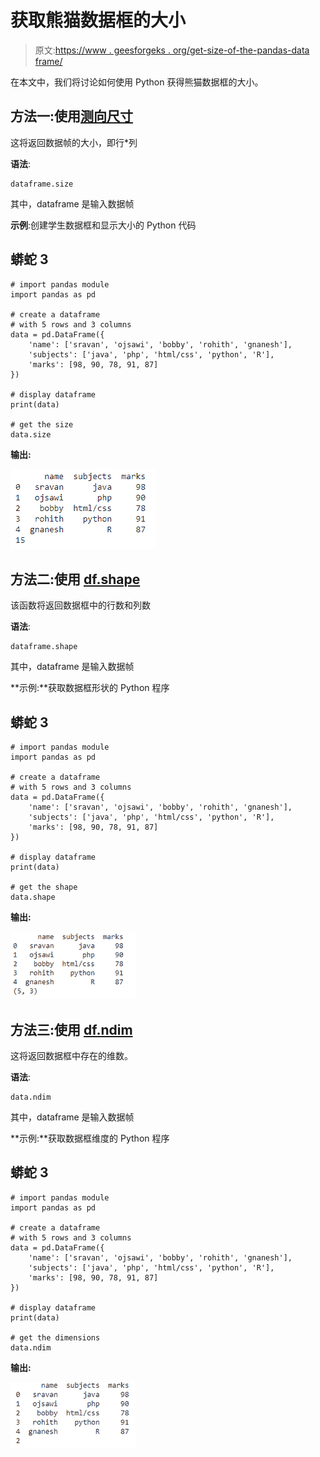 # 获取熊猫数据框的大小

> 原文:[https://www . geesforgeks . org/get-size-of-the-pandas-data frame/](https://www.geeksforgeeks.org/get-size-of-the-pandas-dataframe/)

在本文中，我们将讨论如何使用 Python 获得熊猫数据框的大小。

## 方法一:使用[测向尺寸](https://www.geeksforgeeks.org/python-pandas-df-size-df-shape-and-df-ndim/)

这将返回数据帧的大小，即行*列

**语法**:

```
dataframe.size
```

其中，dataframe 是输入数据帧

**示例**:创建学生数据框和显示大小的 Python 代码

## 蟒蛇 3

```
# import pandas module
import pandas as pd

# create a dataframe
# with 5 rows and 3 columns
data = pd.DataFrame({
    'name': ['sravan', 'ojsawi', 'bobby', 'rohith', 'gnanesh'],
    'subjects': ['java', 'php', 'html/css', 'python', 'R'],
    'marks': [98, 90, 78, 91, 87]
})

# display dataframe
print(data)

# get the size
data.size
```

**输出:**

![](img/550cc02ab305c84d4023d29697e1ade3.png)

## 方法二:使用 [df.shape](https://www.geeksforgeeks.org/python-pandas-df-size-df-shape-and-df-ndim/)

该函数将返回数据框中的行数和列数

**语法**:

```
dataframe.shape
```

其中，dataframe 是输入数据帧

**示例:**获取数据框形状的 Python 程序

## 蟒蛇 3

```
# import pandas module
import pandas as pd

# create a dataframe
# with 5 rows and 3 columns
data = pd.DataFrame({
    'name': ['sravan', 'ojsawi', 'bobby', 'rohith', 'gnanesh'],
    'subjects': ['java', 'php', 'html/css', 'python', 'R'],
    'marks': [98, 90, 78, 91, 87]
})

# display dataframe
print(data)

# get the shape
data.shape
```

**输出:**

![](img/8b295131e5cb71c717e3e2ad448a9ff0.png)

## 方法三:使用 [df.ndim](https://www.geeksforgeeks.org/python-pandas-df-size-df-shape-and-df-ndim/)

这将返回数据框中存在的维数。

**语法**:

```
data.ndim
```

其中，dataframe 是输入数据帧

**示例:**获取数据框维度的 Python 程序

## 蟒蛇 3

```
# import pandas module
import pandas as pd

# create a dataframe
# with 5 rows and 3 columns
data = pd.DataFrame({
    'name': ['sravan', 'ojsawi', 'bobby', 'rohith', 'gnanesh'],
    'subjects': ['java', 'php', 'html/css', 'python', 'R'],
    'marks': [98, 90, 78, 91, 87]
})

# display dataframe
print(data)

# get the dimensions
data.ndim
```

**输出:**

![](img/c2c200685cde28076bf2bc2747c4ea81.png)
